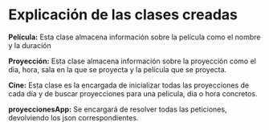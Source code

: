 # Explicación de las clases creadas

**Película:** Esta clase almacena información sobre la película como el nombre y la duración

**Proyección:** Esta clase almacena información sobre la proyección como el dia, hora, sala en la que se proyecta y la película que se proyecta.

**Cine:** Esta clase es la encargada de inicializar todas las proyecciones de cada día y de buscar proyecciones para una pelicula, dia o hora concretos.

**proyeccionesApp:** Se encargará de resolver todas las peticiones, devolviendo los json correspondientes.
